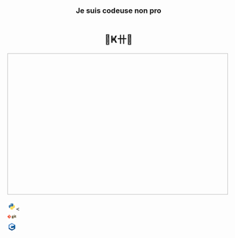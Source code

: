 # <h3 align="center">Je suis codeuse non pro</h3>

# <h2 align="center">🌸Ҝ卄🌸</h2>

<p><img align="light" tsrc="https://media0.giphy.com/media/YhqOIqAxz5qQo/giphy.gif" width="500" height="320" /></p>


<code><img height="20" src="https://raw.githubusercontent.com/github/explore/80688e429a7d4ef2fcale82350fe8e3517d3494d/topics/python/python.png"><
<code><img height="20" src="https://raw.githubusercontent.com/github/explore/80688e429a7d4ef2fcale82350fe8e3517d3494d/topics/git/git.png"></code>
<code><img height="20" src="https://raw.githubusercontent.com/github/explore/80688e429a7d4ef2fcale82350fe8e3517d3494d/topics/c/c.png"></code>
